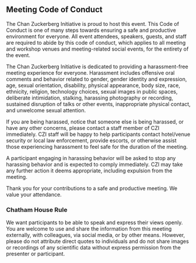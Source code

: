 ## Meeting Code of Conduct

The Chan Zuckerberg Initiative is proud to host this event. This Code of Conduct is one of many
steps towards ensuring a safe and productive environment for everyone. All event attendees,
speakers, guests, and staff are required to abide by this code of conduct, which applies to all
meeting and workshop venues and meeting-related social events, for the entirety of the event.

The Chan Zuckerberg Initiative is dedicated to providing a harassment-free meeting experience
for everyone. Harassment includes offensive oral comments and behavior related to gender,
gender identity and expression, age, sexual orientation, disability, physical appearance, body
size, race, ethnicity, religion, technology choices, sexual images in public spaces, deliberate
intimidation, stalking, harassing photography or recording, sustained disruption of talks or other
events, inappropriate physical contact, and unwelcome sexual attention.

If you are being harassed, notice that someone else is being harassed, or have any other
concerns, please contact a staff member of CZI immediately. CZI staff will be happy to help
participants contact hotel/venue security or local law enforcement, provide escorts, or otherwise
assist those experiencing harassment to feel safe for the duration of the meeting.

A participant engaging in harassing behavior will be asked to stop any harassing behavior and
is expected to comply immediately. CZI may take any further action it deems appropriate,
including expulsion from the meeting.

Thank you for your contributions to a safe and productive meeting. We value your attendance.

### Chatham House Rule

We want participants to be able to speak and express their views openly. You are welcome to
use and share the information from this meeting externally, with colleagues, via social media, or
by other means. However, please do not attribute direct quotes to individuals and do not share
images or recordings of any scientific data without express permission from the presenter or
participant.


